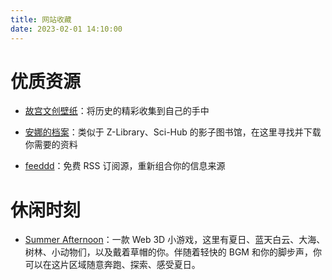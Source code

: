 ```yaml
---
title: 网站收藏
date: 2023-02-01 14:10:00
---
```


# 优质资源
- [故宫文创壁纸](https://www.dpm.org.cn/lights/royal.html)：将历史的精彩收集到自己的手中

- [安娜的档案](https://zh.annas-archive.org/)：类似于 Z-Library、Sci-Hub 的影子图书馆，在这里寻找并下载你需要的资料

- [feeddd](https://feeddd.org/)：免费 RSS 订阅源，重新组合你的信息来源

# 休闲时刻
- [Summer Afternoon](https://summer-afternoon.vlucendo.com/)：一款 Web 3D 小游戏，这里有夏日、蓝天白云、大海、树林、小动物们，以及戴着草帽的你。伴随着轻快的 BGM 和你的脚步声，你可以在这片区域随意奔跑、探索、感受夏日。


